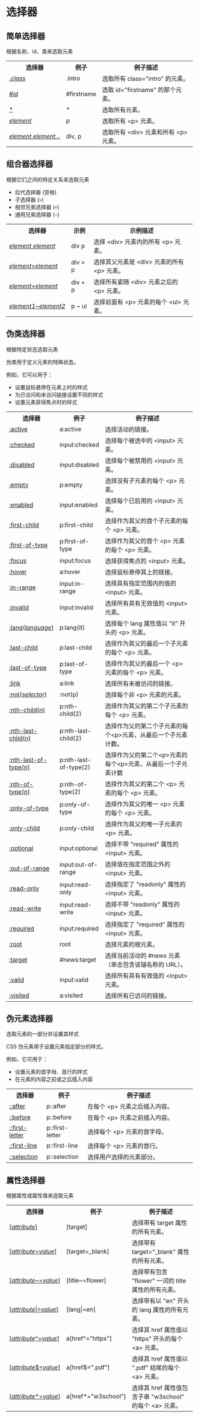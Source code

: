 # 选择器

## 简单选择器

根据名称、id、类来选取元素

<table class="dataintable">
<tbody><tr>
<th>选择器</th>
<th>例子</th>
<th>例子描述</th>
</tr>

<tr>
<td><a href="" title="">.<i>class</i></a></td>
<td>.intro</td>
<td>选取所有 class="intro" 的元素。</td>
</tr>

<tr>
<td><a href="" title="">#<i>id</i></a></td>
<td>#firstname</td>
<td>选取 id="firstname" 的那个元素。</td>
</tr>

<tr>
<td><a href="" title="">*</a></td>
<td>*</td>
<td>选取所有元素。</td>
</tr>

<tr>
<td><a href="" title=""><i>element</i></a></td>
<td>p</td>
<td>选取所有 &lt;p&gt; 元素。</td>
</tr>

<tr>
<td><a href="" title=""><i>element</i>,<i>element</i>,..</a></td>
<td>div, p</td>
<td>选取所有 &lt;div&gt; 元素和所有 &lt;p&gt; 元素。</td>
</tr>
</tbody></table>

## 组合器选择器

根据它们之间的特定关系来选取元素

- 后代选择器 (空格)
- 子选择器 (`>`)
- 相邻兄弟选择器 (`+`)
- 通用兄弟选择器 (`~`)

<table class="dataintable">
<tbody><tr>
<th>选择器</th>
<th>示例</th>
<th>示例描述</th>
</tr>

<tr>
<td><a href="/cssref/selector_element_element.asp" title="CSS element element 选择器"><i>element</i> <i>element</i></a></td>
<td>div p</td>
<td>选择 &lt;div&gt; 元素内的所有 &lt;p&gt; 元素。</td>
</tr>

<tr>
<td><a href="/cssref/selector_element_gt.asp" title="CSS element>element 选择器"><i>element</i>&gt;<i>element</i></a></td>
<td>div &gt; p</td>
<td>选择其父元素是 &lt;div&gt; 元素的所有 &lt;p&gt; 元素。</td>
</tr>

<tr>
<td><a href="/cssref/selector_element_plus.asp" title="CSS element+element 选择器"><i>element</i>+<i>element</i></a></td>
<td>div + p</td>
<td>选择所有紧随 &lt;div&gt; 元素之后的 &lt;p&gt; 元素。</td>
</tr>

<tr>
<td><a href="/cssref/selector_gen_sibling.asp" title="CSS element1~element2 选择器"><i>element1</i>~<i>element2</i></a></td>
<td>p ~ ul</td>
<td>选择前面有 &lt;p&gt; 元素的每个 &lt;ul&gt; 元素。</td>
</tr>
</tbody></table>

## 伪类选择器

根据特定状态选取元素

伪类用于定义元素的特殊状态。

例如，它可以用于：

- 设置鼠标悬停在元素上时的样式
- 为已访问和未访问链接设置不同的样式
- 设置元素获得焦点时的样式

<table class="dataintable">
<tbody><tr>
<th style="width: 20%;">选择器</th>
<th style="width: 22%;">例子</th>
<th>例子描述</th>
</tr>

<tr>
<td><a href="/cssref/selector_active.asp" title="CSS :active 选择器">:active</a></td>
<td>a:active</td>
<td>选择活动的链接。</td>
</tr>

<tr>
<td><a href="/cssref/selector_checked.asp" title="CSS :checked 选择器">:checked</a></td>
<td>input:checked</td>
<td>选择每个被选中的 &lt;input&gt; 元素。</td>
</tr>

<tr>
<td><a href="/cssref/selector_disabled.asp" title="CSS :disabled 选择器">:disabled</a></td>
<td>input:disabled</td>
<td>选择每个被禁用的 &lt;input&gt; 元素。</td>
</tr>

<tr>
<td><a href="/cssref/selector_empty.asp" title="CSS :empty 选择器">:empty</a></td>
<td>p:empty</td>
<td>选择没有子元素的每个 &lt;p&gt; 元素。</td>
</tr>

<tr>
<td><a href="/cssref/selector_enabled.asp" title="CSS :enabled 选择器">:enabled</a></td>
<td>input:enabled</td>
<td>选择每个已启用的 &lt;input&gt; 元素。</td>
</tr>

<tr>
<td><a href="/cssref/selector_first-child.asp" title="CSS :first-child 选择器">:first-child</a></td>
<td>p:first-child</td>
<td>选择作为其父的首个子元素的每个 &lt;p&gt; 元素。</td>
</tr>

<tr>
<td><a href="/cssref/selector_first-of-type.asp" title="CSS :first-of-type 选择器">:first-of-type</a></td>
<td>p:first-of-type</td>
<td>选择作为其父的首个 &lt;p&gt; 元素的每个 &lt;p&gt; 元素。</td>
</tr>

<tr>
<td><a href="/cssref/selector_focus.asp" title="CSS :focus 选择器">:focus</a></td>
<td>input:focus</td>
<td>选择获得焦点的 &lt;input&gt; 元素。</td>
</tr>

<tr>
<td><a href="/cssref/selector_hover.asp" title="CSS :hover 选择器">:hover</a></td>
<td>a:hover</td>
<td>选择鼠标悬停其上的链接。</td>
</tr>

<tr>
<td><a href="/cssref/selector_in-range.asp" title="CSS :in-range 选择器">:in-range</a></td>
<td>input:in-range</td>
<td>选择具有指定范围内的值的 &lt;input&gt; 元素。</td>
</tr>

<tr>
<td><a href="/cssref/selector_invalid.asp" title="CSS :invalid 选择器">:invalid</a></td>
<td>input:invalid</td>
<td>选择所有具有无效值的 &lt;input&gt; 元素。</td>
</tr>

<tr>
<td><a href="/cssref/selector_lang.asp" title="CSS :lang(language) 选择器">:lang(<i>language</i>)</a></td>
<td>p:lang(it)</td>
<td>选择每个 lang 属性值以 "it" 开头的 &lt;p&gt; 元素。</td>
</tr>

<tr>
<td><a href="/cssref/selector_last-child.asp" title="CSS :last-child 选择器">:last-child</a></td>
<td>p:last-child</td>
<td>选择作为其父的最后一个子元素的每个 &lt;p&gt; 元素。</td>
</tr>

<tr>
<td><a href="/cssref/selector_last-of-type.asp" title="CSS :last-of-type 选择器">:last-of-type</a></td>
<td>p:last-of-type</td>
<td>选择作为其父的最后一个 &lt;p&gt; 元素的每个 &lt;p&gt; 元素。</td>
</tr>

<tr>
<td><a href="/cssref/selector_link.asp" title="CSS :link 选择器">:link</a></td>
<td>a:link</td>
<td>选择所有未被访问的链接。</td>
</tr>

<tr>
<td><a href="/cssref/selector_not.asp" title="CSS :not(selector) 选择器">:not(<i>selector</i>)</a></td>
<td>:not(p)</td>
<td>选择每个非 &lt;p&gt; 元素的元素。</td>
</tr>

<tr>
<td><a href="/cssref/selector_nth-child.asp" title="CSS :nth-child(n) 选择器">:nth-child(<i>n</i>)</a></td>
<td>p:nth-child(2)</td>
<td>选择作为其父的第二个子元素的每个 &lt;p&gt; 元素。</td>
</tr>

<tr>
<td><a href="/cssref/selector_nth-last-child.asp" title="CSS :nth-last-child(n) 选择器">:nth-last-child(<i>n</i>)</a></td>
<td>p:nth-last-child(2)</td>
<td>选择作为父的第二个子元素的每个&lt;p&gt;元素，从最后一个子元素计数。</td>
</tr>

<tr>
<td><a href="/cssref/selector_nth-last-of-type.asp" title="CSS :nth-last-of-type(n) 选择器">:nth-last-of-type(<i>n</i>)</a></td>
<td>p:nth-last-of-type(2)</td>
<td>选择作为父的第二个&lt;p&gt;元素的每个&lt;p&gt;元素，从最后一个子元素计数</td>
</tr>

<tr>
<td><a href="/cssref/selector_nth-of-type.asp" title="CSS :nth-of-type(n) 选择器">:nth-of-type(<i>n</i>)</a></td>
<td>p:nth-of-type(2)</td>
<td>选择作为其父的第二个 &lt;p&gt; 元素的每个 &lt;p&gt; 元素。</td>
</tr>

<tr>
<td><a href="/cssref/selector_only-of-type.asp" title="CSS :only-of-type 选择器">:only-of-type</a></td>
<td>p:only-of-type</td>
<td>选择作为其父的唯一 &lt;p&gt; 元素的每个 &lt;p&gt; 元素。</td>
</tr>

<tr>
<td><a href="/cssref/selector_only-child.asp" title="CSS :only-child 选择器">:only-child</a></td>
<td>p:only-child</td>
<td>选择作为其父的唯一子元素的 &lt;p&gt; 元素。</td>
</tr>

<tr>
<td><a href="/cssref/selector_optional.asp" title="CSS :optional 选择器">:optional</a></td>
<td>input:optional</td>
<td>选择不带 "required" 属性的 &lt;input&gt; 元素。</td>
</tr>

<tr>
<td><a href="/cssref/selector_out-of-range.asp" title="CSS :out-of-range 选择器">:out-of-range</a></td>
<td>input:out-of-range</td>
<td>选择值在指定范围之外的 &lt;input&gt; 元素。</td>
</tr>

<tr>
<td><a href="/cssref/selector_read-only.asp" title="CSS :read-only 选择器">:read-only</a></td>
<td>input:read-only</td>
<td>选择指定了 "readonly" 属性的 &lt;input&gt; 元素。</td>
</tr>

<tr>
<td><a href="/cssref/selector_read-write.asp" title="CSS :read-write 选择器">:read-write</a></td>
<td>input:read-write</td>
<td>选择不带 "readonly" 属性的 &lt;input&gt; 元素。</td>
</tr>

<tr>
<td><a href="/cssref/selector_required.asp" title="CSS :required 选择器">:required</a></td>
<td>input:required</td>
<td>选择指定了 "required" 属性的 &lt;input&gt; 元素。</td>
</tr>

<tr>
<td><a href="/cssref/selector_root.asp" title="CSS :root 选择器">:root</a></td>
<td>root</td>
<td>选择元素的根元素。</td>
</tr>

<tr>
<td><a href="/cssref/selector_target.asp" title="CSS :target 选择器">:target</a></td>
<td>#news:target</td>
<td>选择当前活动的 #news 元素（单击包含该锚名称的 URL）。</td>
</tr>

<tr>
<td><a href="/cssref/selector_valid.asp" title="CSS :valid 选择器">:valid</a></td>
<td>input:valid</td>
<td>选择所有具有有效值的 &lt;input&gt; 元素。</td>
</tr>

<tr>
<td><a href="/cssref/selector_visited.asp" title="CSS :visited 选择器">:visited</a></td>
<td>a:visited</td>
<td>选择所有已访问的链接。</td>
</tr>
</tbody></table>

## 伪元素选择器

选取元素的一部分并设置其样式

CSS 伪元素用于设置元素指定部分的样式。

例如，它可用于：

- 设置元素的首字母、首行的样式
- 在元素的内容之前或之后插入内容

<table class="dataintable">
<tbody><tr>
<th style="width: 20%;">选择器</th>
<th style="width: 22%;">例子</th>
<th>例子描述</th>
</tr>

<tr>
<td><a href="/cssref/selector_after.asp" title="">::after</a></td>
<td>p::after</td>
<td>在每个 &lt;p&gt; 元素之后插入内容。</td>
</tr>

<tr>
<td><a href="/cssref/selector_before.asp" title="">::before</a></td>
<td>p::before</td>
<td>在每个 &lt;p&gt; 元素之前插入内容。</td>
</tr>

<tr>
<td><a href="/cssref/selector_first-letter.asp" title="">::first-letter</a></td>
<td>p::first-letter</td>
<td>选择每个 &lt;p&gt; 元素的首字母。</td>
</tr>

<tr>
<td><a href="/cssref/selector_first-line.asp" title="">::first-line</a></td>
<td>p::first-line</td>
<td>选择每个 &lt;p&gt; 元素的首行。</td>
</tr>

<tr>
<td><a href="/cssref/selector_selection.asp" title="">::selection</a></td>
<td>p::selection</td>
<td>选择用户选择的元素部分。</td>
</tr>
</tbody></table>

## 属性选择器

根据属性或属性值来选取元素

<table class="dataintable">
<tbody><tr>
<th>选择器</th>
<th>例子</th>
<th>例子描述</th>
</tr>

<tr>
<td><a href="/cssref/selector_attribute.asp" title="CSS [attribute] 选择器">[<i>attribute</i>]</a></td>
<td>[target]</td>
<td>选择带有 target 属性的所有元素。</td>
</tr>

<tr>
<td><a href="/cssref/selector_attribute_value.asp" title="CSS [attribute=value] 选择器">[<i>attribute</i>=<i>value</i>]</a></td>
<td>[target=_blank]</td>
<td>选择带有 target="_blank" 属性的所有元素。</td>
</tr>

<tr>
<td><a href="/cssref/selector_attribute_value_contain.asp" title="CSS [attribute~=value] 选择器">[<i>attribute</i>~=<i>value</i>]</a></td>
<td>[title~=flower]</td>
<td>选择带有包含 "flower" 一词的 title 属性的所有元素。</td>
</tr>

<tr>
<td><a href="/cssref/selector_attribute_value_start.asp" title="CSS [attribute|=value] 选择器">[<i>attribute</i>|=<i>value</i>]</a></td>
<td>[lang|=en]</td>
<td>选择带有以 "en" 开头的 lang 属性的所有元素。</td>
</tr>

<tr>
<td><a href="/cssref/selector_attr_begin.asp" title="CSS [attribute^=value] 选择器">[<i>attribute</i>^=<i>value</i>]</a></td>
<td>a[href^="https"]</td>
<td>选择其 href 属性值以 "https" 开头的每个 &lt;a&gt; 元素。</td>
</tr>

<tr>
<td><a href="/cssref/selector_attr_end.asp" title="CSS [attribute$=value] 选择器">[<i>attribute</i>$=<i>value</i>]</a></td>
<td>a[href$=".pdf"]</td>
<td>选择其 href 属性值以 ".pdf" 结尾的每个 &lt;a&gt; 元素。</td>
</tr>

<tr>
<td><a href="/cssref/selector_attr_contain.asp" title="CSS [attribute*=value] 选择器">[<i>attribute</i>*=<i>value</i>]</a></td>
<td>a[href*="w3school"]</td>
<td>选择其 href 属性值包含子串 "w3school" 的每个 &lt;a&gt; 元素。</td>
</tr>
</tbody></table>
